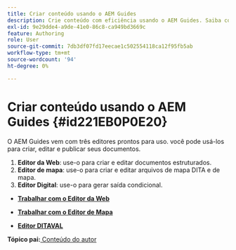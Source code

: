 ```yaml
---
title: Criar conteúdo usando o AEM Guides
description: Crie conteúdo com eficiência usando o AEM Guides. Saiba como criar, editar e publicar seus documentos no AEM Guides.
exl-id: 9e29dde4-a9de-41e0-86c8-ca949bd3669c
feature: Authoring
role: User
source-git-commit: 7db3df07fd17eecae1c502554118ca12f95fb5ab
workflow-type: tm+mt
source-wordcount: '94'
ht-degree: 0%

---
```


# Criar conteúdo usando o AEM Guides {#id221EB0P0E20}

O AEM Guides vem com três editores prontos para uso. você pode usá-los para criar, editar e publicar seus documentos.

1. **Editor da Web**: use-o para criar e editar documentos estruturados.
1. **Editor de mapa**: use-o para criar e editar arquivos de mapa DITA e de mapa.
1. **Editor Digital**: use-o para gerar saída condicional.

- **[Trabalhar com o Editor da Web](web-editor.md)**

- **[Trabalhar com o Editor de Mapa](map-editor.md)**

- **[Editor DITAVAL](ditaval-editor.md)**


**Tópico pai:**[ Conteúdo do autor](authoring-content.md)
